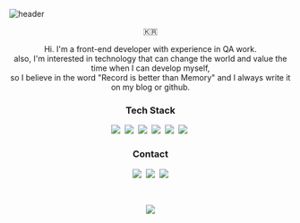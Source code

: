 ![header](https://capsule-render.vercel.app/api?type=soft&color=auto&height=100&width=10&section=header&text=JungMinLee&fontSize=50&animation=twinkling)

<p align="center">🇰🇷</p>

<p align="center">
  Hi.
I'm a front-end developer with experience in QA work.<br>
also, I'm interested in technology that can change the world and value the time when I can develop myself,<br>
  so I believe in the word "Record is better than Memory" and I always write it on my blog or github.
</p>

<h3 align="center">Tech Stack</h3>
<p align="center">
  <img src="https://img.shields.io/badge/React-005571?style=flat-square&logo=react&logoColor=white"/></a>&nbsp 
  <img src="https://img.shields.io/badge/Javascript-ffb13b?style=flat-square&logo=javascript&logoColor=white"/></a>&nbsp
  <img src="https://img.shields.io/badge/html-d14836?style=flat-square&logo=html5&logoColor=white"/></a>&nbsp
  <img src="https://img.shields.io/badge/css-1572B6?style=flat-square&logo=css3&logoColor=white"/></a>&nbsp 
  <img src="https://img.shields.io/badge/Python-3776AB?style=flat-square&logo=python&logoColor=white"/></a>&nbsp
  <img src="https://img.shields.io/badge/TypeScript-3776AB?style=flat-square&logo=typescript&logoColor=white"/></a>&nbsp
</p>

<h3 align="center"> Contact </h3>
<p align="center">
  <a href="https://velog.io/@93jm"><img src="https://img.shields.io/badge/Tech%20Blog-11B48A?style=flat-square&logo=Vimeo&logoColor=white&link=https://velog.io/@93jm"/></a>&nbsp
  <a href="https://www.instagram.com/meeeeen93/"><img src="https://img.shields.io/badge/Instagram-E4405F?style=flat-square&logo=Instagram&logoColor=white&link=https://www.instagram.com/meeeeen93/"/></a>&nbsp
  <a href="mailto:mjuikl7588@gmail.com"><img src="https://img.shields.io/badge/Gmail-d14836?style=flat-square&logo=Gmail&logoColor=white&link=mjuikl7588@gmail.com"/></a>
</p>
<br>

<p align="center">
  <a href="https://hits.seeyoufarm.com"><img src="https://hits.seeyoufarm.com/api/count/incr/badge.svg?url=https%3A%2F%2Fgithub.com%2F93jm&count_bg=%2386757E&title_bg=%2386757E&icon=github.svg&icon_color=%23E1DEDE&title=hits&edge_flat=false"/></a>
</p>
